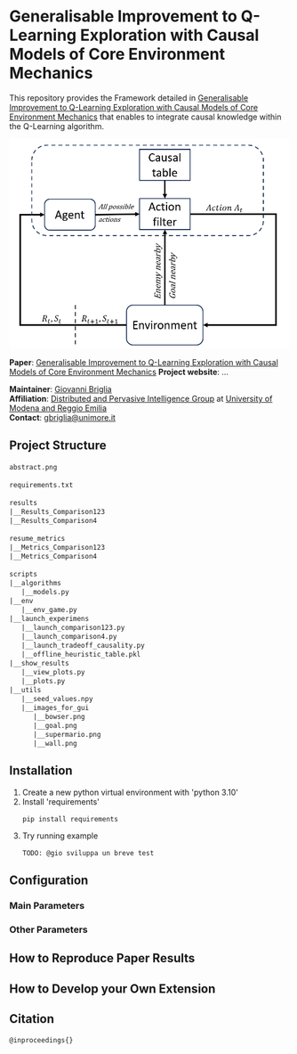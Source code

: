 # Generalisable Improvement to Q-Learning Exploration with Causal Models of Core Environment Mechanics

This repository provides the Framework detailed in [Generalisable Improvement to Q-Learning Exploration with Causal Models of Core Environment Mechanics](https://www.ecai2024.eu/calls/main-track) that enables to integrate causal knowledge within the Q-Learning algorithm.

![abstract](abstract.png)

**Paper**: [Generalisable Improvement to Q-Learning Exploration with Causal Models of Core Environment Mechanics](https://www.ecai2024.eu/calls/main-track)
**Project website**: ...

**Maintainer**: [Giovanni Briglia](https://github.com/Giovannibriglia)  
**Affiliation**: [Distributed and Pervasive Intelligence Group](https://dipi-unimore.netlify.app/) at [University of Modena and Reggio Emilia](https://www.unimore.it/)  
**Contact**: [gbriglia@unimore.it](mailto:gbriglia@unimore.it)

## Project Structure

```
abstract.png

requirements.txt

results
|__Results_Comparison123
|__Results_Comparison4

resume_metrics
|__Metrics_Comparison123
|__Metrics_Comparison4

scripts
|__algorithms
   |__models.py
|__env
   |__env_game.py
|__launch_experimens
   |__launch_comparison123.py
   |__launch_comparison4.py
   |__launch_tradeoff_causality.py
   |__offline_heuristic_table.pkl
|__show_results
   |__view_plots.py
   |__plots.py
|__utils
   |__seed_values.npy
   |__images_for_gui
      |__bowser.png
      |__goal.png
      |__supermario.png
      |__wall.png

```

## Installation
1. Create a new python virtual environment with 'python 3.10'
2. Install 'requirements'
   ```
   pip install requirements
   ```
3. Try running example
   ```
   TODO: @gio sviluppa un breve test
   ```

## Configuration 
### Main Parameters
### Other Parameters

## How to Reproduce Paper Results


## How to Develop your Own Extension


## Citation 
```
@inproceedings{}
```

